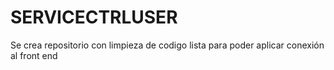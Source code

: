 # SERVICECTRLUSER
Se crea repositorio con limpieza de codigo lista para poder aplicar conexión al front end 
